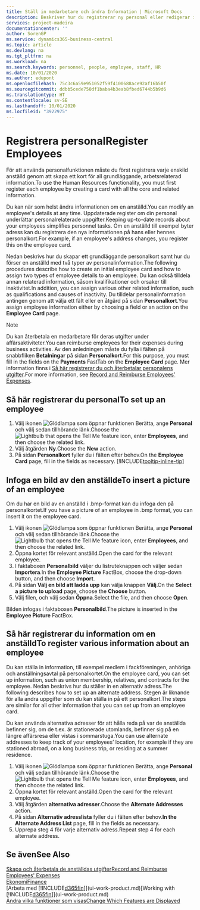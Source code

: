 ```yaml
---
title: Ställ in medarbetare och ändra Information | Microsoft Docs
description: Beskriver hur du registrerar ny personal eller redigerar information för nuvarande anställda.
services: project-madeira
documentationcenter: ''
author: SorenGP
ms.service: dynamics365-business-central
ms.topic: article
ms.devlang: na
ms.tgt_pltfrm: na
ms.workload: na
ms.search.keywords: personnel, people, employee, staff, HR
ms.date: 10/01/2020
ms.author: edupont
ms.openlocfilehash: 75c3c6a59e951052f59f4100688ace92af16b50f
ms.sourcegitcommit: ddbb5cede750df1baba4b3eab8fbed6744b5b9d6
ms.translationtype: HT
ms.contentlocale: sv-SE
ms.lasthandoff: 10/01/2020
ms.locfileid: "3922975"
---
```

# <a name="register-employees"></a><span data-ttu-id="88990-103">Registrera personal</span><span class="sxs-lookup"><span data-stu-id="88990-103">Register Employees</span></span>
<span data-ttu-id="88990-104">För att använda personalfunktionen måste du först registrera varje enskild anställd genom att skapa ett kort för all grundläggande, arbetsrelaterad information.</span><span class="sxs-lookup"><span data-stu-id="88990-104">To use the Human Resources functionality, you must first register each employee by creating a card with all the core and related information.</span></span>

<span data-ttu-id="88990-105">Du kan när som helst ändra informationen om en anställd.</span><span class="sxs-lookup"><span data-stu-id="88990-105">You can modify an employee's details at any time.</span></span> <span data-ttu-id="88990-106">Uppdaterade register om din personal underlättar personalrelaterade uppgifter.</span><span class="sxs-lookup"><span data-stu-id="88990-106">Keeping up-to-date records about your employees simplifies personnel tasks.</span></span> <span data-ttu-id="88990-107">Om en anställd till exempel byter adress kan du registrera den nya informationen på hans eller hennes personalkort.</span><span class="sxs-lookup"><span data-stu-id="88990-107">For example, if an employee's address changes, you register this on the employee card.</span></span>

<span data-ttu-id="88990-108">Nedan beskrivs hur du skapar ett grundläggande personalkort samt hur du förser en anställd med två typer av personalinformation.</span><span class="sxs-lookup"><span data-stu-id="88990-108">The following procedures describe how to create an initial employee card and how to assign two types of employee details to an employee.</span></span> <span data-ttu-id="88990-109">Du kan också tilldela annan relaterad information, såsom kvalifikationer och orsaker till inaktivitet.</span><span class="sxs-lookup"><span data-stu-id="88990-109">In addition, you can assign various other related information, such as qualifications and causes of inactivity.</span></span> <span data-ttu-id="88990-110">Du tilldelar personalinformation antingen genom att välja ett fält eller en åtgärd på sidan **Personalkort**.</span><span class="sxs-lookup"><span data-stu-id="88990-110">You assign employee information either by choosing a field or an action on the **Employee Card** page.</span></span>

> [!NOTE]  
> <span data-ttu-id="88990-111">Du kan återbetala en medarbetare för deras utgifter under affärsaktiviteter.</span><span class="sxs-lookup"><span data-stu-id="88990-111">You can reimburse employees for their expenses during business activities.</span></span> <span data-ttu-id="88990-112">Av den anledningen måste du fylla i fälten på snabbfliken **Betalningar** på sidan **Personalkort**.</span><span class="sxs-lookup"><span data-stu-id="88990-112">For this purpose, you must fill in the fields on the **Payments** FastTab on the **Employee Card** page.</span></span> <span data-ttu-id="88990-113">Mer information finns i [Så här registrerar du och återbetalar personalens utgifter](finance-how-record-reimburse-employee-expenses.md).</span><span class="sxs-lookup"><span data-stu-id="88990-113">For more information, see [Record and Reimburse Employees' Expenses](finance-how-record-reimburse-employee-expenses.md).</span></span>

## <a name="to-set-up-an-employee"></a><span data-ttu-id="88990-114">Så här registrerar du personal</span><span class="sxs-lookup"><span data-stu-id="88990-114">To set up an employee</span></span>
1. <span data-ttu-id="88990-115">Välj ikonen ![Glödlampa som öppnar funktionen Berätta](media/ui-search/search_small.png "Berätta vad du vill göra"), ange **Personal** och välj sedan tillhörande länk.</span><span class="sxs-lookup"><span data-stu-id="88990-115">Choose the ![Lightbulb that opens the Tell Me feature](media/ui-search/search_small.png "Tell me what you want to do") icon, enter **Employees**, and then choose the related link.</span></span>
2. <span data-ttu-id="88990-116">Välj åtgärden **Ny**.</span><span class="sxs-lookup"><span data-stu-id="88990-116">Choose the **New** action.</span></span>
3. <span data-ttu-id="88990-117">På sidan **Personalkort** fyller du i fälten efter behov.</span><span class="sxs-lookup"><span data-stu-id="88990-117">On the **Employee Card** page, fill in the fields as necessary.</span></span> [!INCLUDE[tooltip-inline-tip](includes/tooltip-inline-tip_md.md)]

## <a name="to-insert-a-picture-of-an-employee"></a><span data-ttu-id="88990-118">Infoga en bild av den anställde</span><span class="sxs-lookup"><span data-stu-id="88990-118">To insert a picture of an employee</span></span>
<span data-ttu-id="88990-119">Om du har en bild av en anställd i .bmp-format kan du infoga den på personalkortet.</span><span class="sxs-lookup"><span data-stu-id="88990-119">If you have a picture of an employee in .bmp format, you can insert it on the employee card.</span></span>

1. <span data-ttu-id="88990-120">Välj ikonen ![Glödlampa som öppnar funktionen Berätta](media/ui-search/search_small.png "Berätta vad du vill göra"), ange **Personal** och välj sedan tillhörande länk.</span><span class="sxs-lookup"><span data-stu-id="88990-120">Choose the ![Lightbulb that opens the Tell Me feature](media/ui-search/search_small.png "Tell me what you want to do") icon, enter **Employees**, and then choose the related link.</span></span>
2. <span data-ttu-id="88990-121">Öppna kortet för relevant anställd.</span><span class="sxs-lookup"><span data-stu-id="88990-121">Open the card for the relevant employee.</span></span>
3. <span data-ttu-id="88990-122">I faktaboxen **Personalbild** väljer du listruteknappen och väljer sedan **Importera**.</span><span class="sxs-lookup"><span data-stu-id="88990-122">In the **Employee Picture** FactBox, choose the drop-down button, and then choose **Import**.</span></span>
4. <span data-ttu-id="88990-123">På sidan **Välj en bild att ladda upp** kan välja knappen **Välj**.</span><span class="sxs-lookup"><span data-stu-id="88990-123">On the **Select a picture to upload** page, choose the **Choose** button.</span></span>
5. <span data-ttu-id="88990-124">Välj filen, och välj sedan **Öppna**.</span><span class="sxs-lookup"><span data-stu-id="88990-124">Select the file, and then choose **Open**.</span></span>

<span data-ttu-id="88990-125">Bilden infogas i faktaboxen **Personalbild**.</span><span class="sxs-lookup"><span data-stu-id="88990-125">The picture is inserted in the **Employee Picture** FactBox.</span></span>

## <a name="to-register-various-information-about-an-employee"></a><span data-ttu-id="88990-126">Så här registrerar du information om en anställd</span><span class="sxs-lookup"><span data-stu-id="88990-126">To register various information about an employee</span></span>
<span data-ttu-id="88990-127">Du kan ställa in information, till exempel medlem i fackföreningen, anhöriga och anställningsavtal på personalkortet.</span><span class="sxs-lookup"><span data-stu-id="88990-127">On the employee card, you can set up information, such as union membership, relatives, and contracts for the employee.</span></span> <span data-ttu-id="88990-128">Nedan beskrivs hur du ställer in en alternativ adress.</span><span class="sxs-lookup"><span data-stu-id="88990-128">The following describes how to set up an alternate address.</span></span> <span data-ttu-id="88990-129">Stegen är liknande för alla andra uppgifter som du kan ställa in på ett personalkort.</span><span class="sxs-lookup"><span data-stu-id="88990-129">The steps are similar for all other information that you can set up from an employee card.</span></span>

<span data-ttu-id="88990-130">Du kan använda alternativa adresser för att hålla reda på var de anställda befinner sig, om de t.ex. är stationerade utomlands, befinner sig på en längre affärsresa eller vistas i sommarstuga.</span><span class="sxs-lookup"><span data-stu-id="88990-130">You can use alternate addresses to keep track of your employees’ location, for example if they are stationed abroad, on a long business trip, or residing at a summer residence.</span></span>

1. <span data-ttu-id="88990-131">Välj ikonen ![Glödlampa som öppnar funktionen Berätta](media/ui-search/search_small.png "Berätta vad du vill göra"), ange **Personal** och välj sedan tillhörande länk.</span><span class="sxs-lookup"><span data-stu-id="88990-131">Choose the ![Lightbulb that opens the Tell Me feature](media/ui-search/search_small.png "Tell me what you want to do") icon, enter **Employees**, and then choose the related link.</span></span>
2. <span data-ttu-id="88990-132">Öppna kortet för relevant anställd.</span><span class="sxs-lookup"><span data-stu-id="88990-132">Open the card for the relevant employee.</span></span>
3. <span data-ttu-id="88990-133">Välj åtgärden **alternativa adresser**.</span><span class="sxs-lookup"><span data-stu-id="88990-133">Choose the **Alternate Addresses** action.</span></span>
4. <span data-ttu-id="88990-134">På sidan **Alternativ adresslista** fyller du i fälten efter behov.</span><span class="sxs-lookup"><span data-stu-id="88990-134">**In the Alternate Address List** page, fill in the fields as necessary.</span></span>
5. <span data-ttu-id="88990-135">Upprepa steg 4 för varje alternativ adress.</span><span class="sxs-lookup"><span data-stu-id="88990-135">Repeat step 4 for each alternate address.</span></span>

## <a name="see-also"></a><span data-ttu-id="88990-136">Se även</span><span class="sxs-lookup"><span data-stu-id="88990-136">See Also</span></span>
[<span data-ttu-id="88990-137">Skapa och återbetala de anställdas utgifter</span><span class="sxs-lookup"><span data-stu-id="88990-137">Record and Reimburse Employees' Expenses</span></span>](finance-how-record-reimburse-employee-expenses.md)  
[<span data-ttu-id="88990-138">Ekonomi</span><span class="sxs-lookup"><span data-stu-id="88990-138">Finance</span></span>](finance.md)  
<span data-ttu-id="88990-139">[Arbeta med [!INCLUDE[d365fin](includes/d365fin_md.md)]](ui-work-product.md)</span><span class="sxs-lookup"><span data-stu-id="88990-139">[Working with [!INCLUDE[d365fin](includes/d365fin_md.md)]](ui-work-product.md)</span></span>  
[<span data-ttu-id="88990-140">Ändra vilka funktioner som visas</span><span class="sxs-lookup"><span data-stu-id="88990-140">Change Which Features are Displayed</span></span>](ui-experiences.md)
